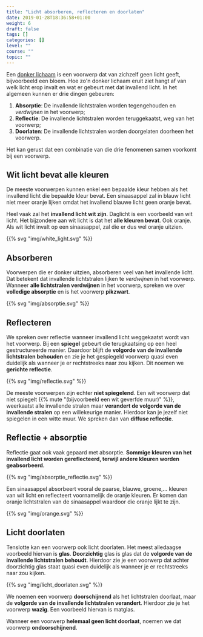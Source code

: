 ```yaml
---
title: "Licht absorberen, reflecteren en doorlaten"
date: 2019-01-28T18:36:58+01:00
weight: 6
draft: false
tags: []
categories: []
level: ""
course: ""
topic: ""
---
```

Een [donker lichaam](../lichtbronnen#donkere-lichamen) is een voorwerp dat
van zichzelf geen licht geeft, bijvoorbeeld een bloem. Hoe zo'n donker lichaam
eruit ziet hangt af van welk licht erop invalt en wat er gebeurt met dat
invallend licht. In het algemeen kunnen er drie dingen gebeuren:

1. **Absorptie**: De invallende lichtstralen worden tegengehouden en
   *verdwijnen* in het voorwerp;
2. **Reflectie**: De invallende lichtstralen worden teruggekaatst, weg van het
   voorwerp;
3. **Doorlaten**: De invallende lichtstralen worden doorgelaten doorheen het
   voorwerp.

Het kan gerust dat een combinatie van die drie fenomenen samen voorkomt bij een
voorwerp.

## Wit licht bevat alle kleuren
De meeste voorwerpen kunnen enkel een bepaalde
kleur hebben als het invallend licht die bepaalde kleur bevat. Een sinaasappel
zal in blauw licht niet meer oranje lijken omdat het invallend blauwe licht
geen oranje bevat.

Heel vaak zal het **invallend licht wit zijn**. Daglicht is een voorbeeld van
wit licht. Het bijzondere aan wit licht is dat het **alle kleuren bevat**. Ook
oranje. Als wit licht invalt op een sinaasappel, zal die er dus wel oranje
uitzien.

{{% svg "img/white_light.svg" %}}

## Absorberen
Voorwerpen die er donker uitzien, absorberen veel van het
invallende licht. Dat betekent dat invallende lichtstralen lijken te
*verdwijnen* in het voorwerp.  Wanneer **alle lichtstralen verdwijnen** in het
voorwerp, spreken we over **volledige absorptie** en is het voorwerp
**pikzwart**.

{{% svg "img/absorptie.svg" %}}

## Reflecteren
We spreken over reflectie wanneer invallend licht weggekaatst
wordt van het voorwerp. Bij een **spiegel** gebeurt die terugkaatsing op een
heel gestructureerde manier. Daardoor blijft de **volgorde van de invallende
lichtstralen behouden** en zie je het gespiegeld voorwerp quasi even duidelijk
als wanneer je er rechtstreeks naar zou kijken. Dit noemen we **gerichte
reflectie**.

{{% svg "img/reflectie.svg" %}}

De meeste voorwerpen zijn echter **niet spiegelend**. Een wit voorwerp dat niet
spiegelt {{% mute "(bijvoorbeeld een wit geverfde muur)" %}}, weerkaatst alle
invallende stralen maar **verandert de volgorde van de invallende stralen** op
een willekeurige manier. Hierdoor kan je jezelf niet spiegelen in een witte
muur. We spreken dan van **diffuse reflectie**.

## Reflectie + absorptie
Reflectie gaat ook vaak gepaard met absorptie.
**Sommige kleuren van het invallend licht worden gereflecteerd, terwijl andere
kleuren worden geabsorbeerd.**

{{% svg "img/absorptie_reflectie.svg" %}}

Een sinaasappel absorbeert vooral de paarse, blauwe, groene,... kleuren van wit
licht en reflecteert voornamelijk de oranje kleuren. Er komen dan oranje
lichtstralen van de sinaasappel waardoor die oranje lijkt te zijn.

{{% svg "img/orange.svg" %}}

## Licht doorlaten
Tenslotte kan een voorwerp ook licht doorlaten. Het meest
alledaagse voorbeeld hiervan is **glas**. **Doorzichtig** glas is glas dat de
**volgorde van de invallende lichtstralen behoudt**. Hierdoor zie je een
voorwerp dat achter doorzichtig glas staat quasi even duidelijk als wanneer je
er rechtstreeks naar zou kijken.

{{% svg "img/licht_doorlaten.svg" %}}

We noemen een voorwerp **doorschijnend** als het lichtstralen
doorlaat, maar de **volgorde van de invallende
lichtstralen verandert**. Hierdoor zie je het voorwerp **wazig**. Een voorbeeld
hiervan is matglas.

Wanneer een voorwerp **helemaal geen licht doorlaat**, noemen we dat voorwerp
**ondoorschijnend**.
